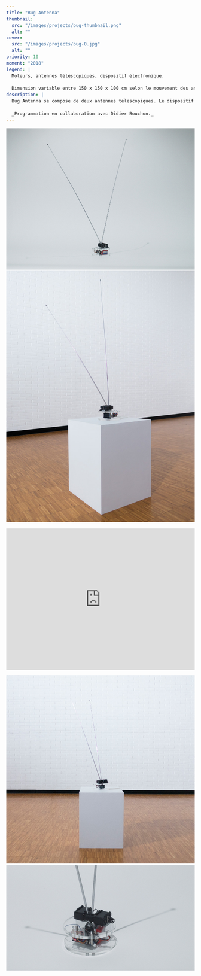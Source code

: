 ```yaml
---
title: "Bug Antenna"
thumbnail:
  src: "/images/projects/bug-thumbnail.png"
  alt: ""
cover:
  src: "/images/projects/bug-0.jpg"
  alt: ""
priority: 10
moment: "2018"
legend: |
  Moteurs, antennes téléscopiques, dispositif électronique. 

  Dimension variable entre 150 x 150 x 100 cm selon le mouvement des antennes.
description: |
  Bug Antenna se compose de deux antennes télescopiques. Le dispositif réagit à l’intensité et aux nombres des réseaux Wi-Fi présents dans l'espace. Le mouvement s’apparente à celui des antennes d’un insecte, cherchant à sonder et à interagir avec son environnement. Les antennes sont détournées de leur mode de fonctionnement initial pour rendre sensible l'activité hertzienne de la pièce. Plus l’activité des réseaux est grande, plus le dispositif est actif.

  _Programmation en collaboration avec Didier Bouchon._
---
```


![](/images/projects/bug-1.jpg)
![](/images/projects/bug-2.jpg)

<div style="padding:75% 0 0 0;position:relative;"><iframe src="https://player.vimeo.com/video/321474353?h=294626227c&title=0&byline=0&portrait=0" style="position:absolute;top:0;left:0;width:100%;height:100%;" frameborder="0" allow="autoplay; fullscreen; picture-in-picture" allowfullscreen></iframe></div><script src="https://player.vimeo.com/api/player.js"></script>

![](/images/projects/bug-3.jpg)
![](/images/projects/bug-0.jpg)
